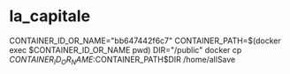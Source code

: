 # la_capitale
 
CONTAINER_ID_OR_NAME="bb647442f6c7"
CONTAINER_PATH=$(docker exec $CONTAINER_ID_OR_NAME pwd)
DIR="/public"
docker cp $CONTAINER_ID_OR_NAME:$CONTAINER_PATH$DIR /home/allSave
